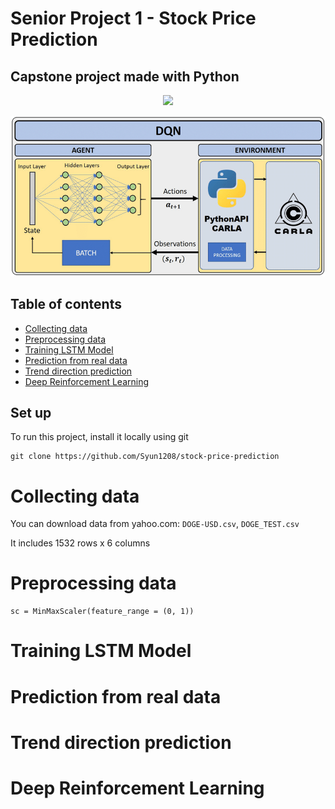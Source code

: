# Senior Project 1 - Stock Price Prediction
## Capstone project made with Python 
<div id="header" align="center">
  <img src="https://media.giphy.com/media/M9gbBd9nbDrOTu1Mqx/giphy.gif" width="100"/>
</div>

![Algorithm schema](./images/DQN-based-DeepReinforcement-Learning-architecture.png)

## Table of contents
* [Collecting data](#collecting-data)
* [Preprocessing data](#preprocessing-data)
* [Training LSTM Model](#training-lstm-model)
* [Prediction from real data](#prediction-from-real-data)
* [Trend direction prediction](#trend-direction-prediction)
* [Deep Reinforcement Learning](#deep-reinforcement-learning)

## Set up
To run this project, install it locally using git
```
git clone https://github.com/Syun1208/stock-price-prediction
```

# Collecting data
You can download data from yahoo.com: `DOGE-USD.csv`, `DOGE_TEST.csv`

It includes 1532 rows x 6 columns

# Preprocessing data
```
sc = MinMaxScaler(feature_range = (0, 1))
```
# Training LSTM Model
# Prediction from real data
# Trend direction prediction
# Deep Reinforcement Learning
